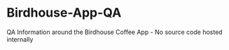 # Birdhouse-App-QA
QA Information around the Birdhouse Coffee App - No source code hosted internally

